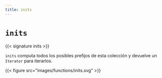 ```yaml
---
title: inits
---
```


# `inits`

{{< signature inits >}}

`inits` computa todos los posibles prefijos de esta colección y devuelve un `Iterator` para iterarlos.

{{< figure src="images/functions/inits.svg" >}}
